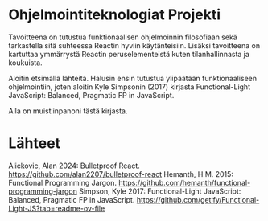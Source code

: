 # Ohjelmointiteknologiat Projekti
Tavoitteena on tutustua funktionaalisen ohjelmoinnin filosofiaan sekä tarkastella sitä suhteessa Reactin hyviin käytänteisiin. Lisäksi tavoitteena on kartuttaa ymmärrystä Reactin peruselementeistä kuten tilanhallinnasta ja koukuista.

Aloitin etsimällä lähteitä. Halusin ensin tutustua ylipäätään funktionaaliseen ohjelmointiin, joten aloitin Kyle Simpsonin (2017) kirjasta Functional-Light JavaScript: Balanced, Pragmatic FP in JavaScript.

Alla on muistiinpanoni tästä kirjasta.




# Lähteet
Alickovic, Alan 2024: Bulletproof React. https://github.com/alan2207/bulletproof-react
Hemanth, H.M. 2015: Functional Programming Jargon. https://github.com/hemanth/functional-programming-jargon
Simpson, Kyle 2017: Functional-Light JavaScript: Balanced, Pragmatic FP in JavaScript. https://github.com/getify/Functional-Light-JS?tab=readme-ov-file